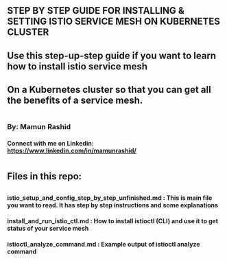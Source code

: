 
#
##     STEP BY STEP GUIDE FOR INSTALLING & SETTING ISTIO SERVICE MESH ON KUBERNETES CLUSTER


##    Use this step-up-step guide if you want to learn how to install istio service mesh 
##    On a Kubernetes cluster so that you can get all the benefits of a service mesh.
#


###    By: Mamun Rashid
####   Connect with me on Linkedin: https://www.linkedin.com/in/mamunrashid/
#

#


## Files in this repo:
##
#### istio_setup_and_config_step_by_step_unfinished.md : This is main file you want to read. It has step by step instructions and some explanations
#### install_and_run_istio_ctl.md : How to install istioctl (CLI) and use it to get status of your service mesh
#### istioctl_analyze_command.md :  Example output of istioctl analyze command
#

#


